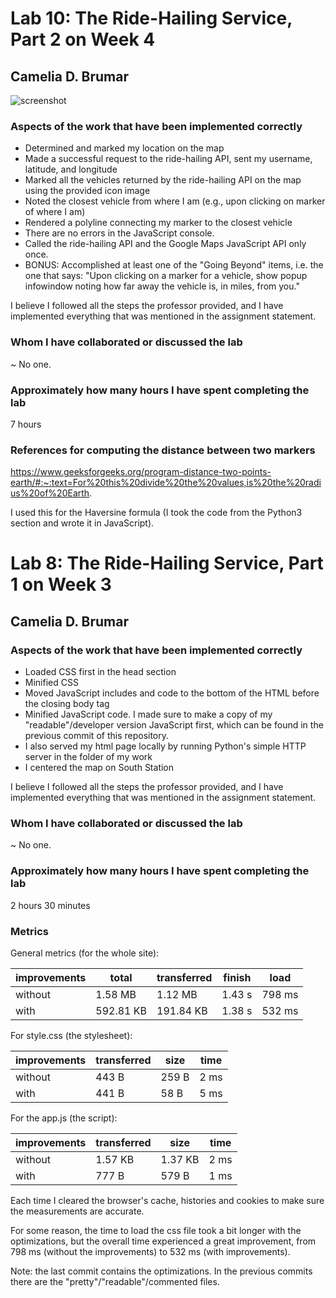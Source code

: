 # Lab 10: The Ride-Hailing Service, Part 2 on Week 4

## Camelia D. Brumar

![screenshot](https://imgur.com/a/OimKNNL)

### Aspects of the work that have been implemented correctly

- Determined and marked my location on the map
- Made a successful request to the ride-hailing API, sent my username, latitude, and longitude
- Marked all the vehicles returned by the ride-hailing API on the map using the provided icon image
- Noted the closest vehicle from where I am (e.g., upon clicking on marker of where I am)
- Rendered a polyline connecting my marker to the closest vehicle
- There are no errors in the JavaScript console.
- Called the ride-hailing API and the Google Maps JavaScript API only once.
- BONUS: Accomplished at least one of the "Going Beyond" items, i.e. the one that says: "Upon clicking on a marker for a vehicle, show popup infowindow noting how far away the vehicle is, in miles, from you."

I believe I followed all the steps the professor provided, and I have implemented everything that was mentioned in the assignment statement.

### Whom I have collaborated or discussed the lab
~ No one.

### Approximately how many hours I have spent completing the lab
7 hours

### References for computing the distance between two markers
https://www.geeksforgeeks.org/program-distance-two-points-earth/#:~:text=For%20this%20divide%20the%20values,is%20the%20radius%20of%20Earth.

I used this for the Haversine formula (I took the code from the Python3 section and wrote it in JavaScript).


# Lab 8: The Ride-Hailing Service, Part 1 on Week 3

## Camelia D. Brumar

### Aspects of the work that have been implemented correctly

- Loaded CSS first in the head section
- Minified CSS
- Moved JavaScript includes and code to the bottom of the HTML before the closing body tag
- Minified JavaScript code. I made sure to make a copy of my "readable"/developer version JavaScript first, which can be found in the previous commit of this repository.
- I also served my html page locally by running Python's simple HTTP server in the folder of my work
- I centered the map on South Station

I believe I followed all the steps the professor provided, and I have implemented everything that was mentioned in the assignment statement.

### Whom I have collaborated or discussed the lab
~ No one.

### Approximately how many hours I have spent completing the lab
2 hours 30 minutes

### Metrics

General metrics (for the whole site):

| improvements | total     | transferred | finish | load   |
|--------------|-----------|-------------|--------|--------|
| without      | 1.58 MB   | 1.12 MB     | 1.43 s | 798 ms |
| with         | 592.81 KB | 191.84 KB   | 1.38 s | 532 ms |

For style.css (the stylesheet):

| improvements | transferred | size  | time |
|--------------|-------------|-------|------|
| without      | 443 B       | 259 B | 2 ms |
| with         | 441 B       | 58 B  | 5 ms |

For the app.js (the script):

| improvements | transferred | size    | time |
|--------------|-------------|---------|------|
| without      | 1.57 KB     | 1.37 KB | 2 ms |
| with         | 777 B       | 579 B   | 1 ms |

Each time I cleared the browser's cache, histories and cookies to make sure the measurements are accurate.

For some reason, the time to load the css file took a bit longer with
the optimizations, but the overall time experienced a great improvement, 
from 798 ms (without the improvements) to 532 ms (with improvements).

Note: the last commit contains the optimizations. In the previous commits there are the "pretty"/"readable"/commented files.
